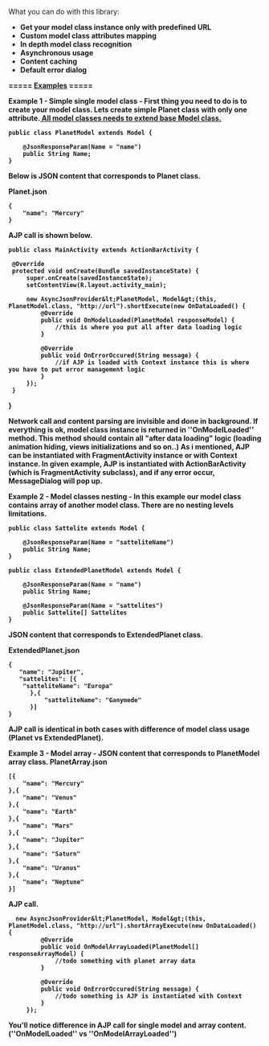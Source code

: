 What you can do with this library:
<ul>
	<li><strong>Get your model class instance only with predefined URL</strong></li>
	<li><strong>Custom model class attributes mapping </strong</li>
	<li><strong>In depth model class recognition</strong></li>
	<li><strong>Asynchronous usage </strong></li>
	<li><strong>Content caching</strong></li>
	<li><strong>Default error dialog</strong></li>
</ul>



===== <span><u>Examples</u></span> =====

**Example 1 - Simple single model class** -
First thing you need to do is to create your model class. Lets create simple Planet class with only one attribute.<span><u> All model classes needs to extend base Model class.</u></span>

    public class PlanetModel extends Model {
 
        @JsonResponseParam(Name = "name")
        public String Name;
    }

Below is JSON content that corresponds to Planet class.

 Planet.json
 
    {
 	    "name": "Mercury"
    }

AJP call is shown below.

    public class MainActivity extends ActionBarActivity {
 
     @Override
     protected void onCreate(Bundle savedInstanceState) {
         super.onCreate(savedInstanceState);
         setContentView(R.layout.activity_main);
 
         new AsyncJsonProvider&lt;PlanetModel, Model&gt;(this, PlanetModel.class, "http://url").shortExecute(new OnDataLoaded() {
             @Override
             public void OnModelLoaded(PlanetModel responseModel) {
                 //this is where you put all after data loading logic
             }
 
             @Override
             public void OnErrorOccured(String message) {
                 //if AJP is loaded with Context instance this is where you have to put error management logic
             }
         });
     }
 }

Network call and content parsing are invisible and done in background. If everything is ok, model class instance is returned in ''OnModelLoaded'' method. This method should contain all "after data loading" logic (loading animation hiding, views initializations and so on..) As i mentioned, AJP can be instantiated with FragmentActivity instance or with Context instance. In given example, AJP is instantiated with ActionBarActivity (which is FragmentActivity subclass), and if any error occur, MessageDialog will pop up.


**Example 2 - Model classes nesting** - In this example our model class contains array of another model class. There are no nesting levels limitations.

    public class Sattelite extends Model {
 
        @JsonResponseParam(Name = "satteliteName")
        public String Name;
    }
 
    public class ExtendedPlanetModel extends Model {
 
        @JsonResponseParam(Name = "name")
        public String Name;
 
        @JsonResponseParam(Name = "sattelites")
        public Sattelite[] Sattelites
    }

JSON content that corresponds to ExtendedPlanet class.

 ExtendedPlanet.json
 
    {
       "name": "Jupiter",
       "sattelites": [{
        "satteliteName": "Europa"
 	      },{
 		      "satteliteName": "Ganymede"
 	      }]
    }

AJP call is identical in both cases with difference of model class usage (Planet vs ExtendedPlanet). 


**Example 3 - Model array** - JSON content that corresponds to PlanetModel array class.
 PlanetArray.json
 
    [{
 	    "name": "Mercury"
    },{
 	    "name": "Venus"
    },{
 	    "name": "Earth"
    },{
 	    "name": "Mars"
    },{
 	    "name": "Jupiter"
    },{
 	    "name": "Saturn"
    },{
 	    "name": "Uranus"
    },{
 	    "name": "Neptune"
    }]

AJP call.

      new AsyncJsonProvider&lt;PlanetModel, Model&gt;(this, PlanetModel.class, "http://url").shortArrayExecute(new OnDataLoaded() {
             @Override
             public void OnModelArrayLoaded(PlanetModel[] responseArrayModel) {
                 //todo something with planet array data
             }
 
             @Override
             public void OnErrorOccured(String message) {
                 //todo something is AJP is instantiated with Context
             }
         });

You'll notice difference in AJP call for single model and array content.(''OnModelLoaded'' vs ''OnModelArrayLoaded'')
